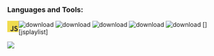 ### Languages and Tools:
![download](https://user-images.githubusercontent.com/51067790/150720323-a14bb71b-8632-48f2-802d-531436f4b8c7.jpg)
![download](https://user-images.githubusercontent.com/51067790/150720353-d63f0028-e0d3-4d16-a8a2-43b2f67ed1fb.png)
![download](https://user-images.githubusercontent.com/51067790/150720378-bdf56008-65db-4c8e-9291-28921d3c7c44.png)
![download](https://user-images.githubusercontent.com/51067790/150720403-ea3fc8f6-dcb0-4b6b-924a-9d5c3432ba59.jpg)
![download](https://user-images.githubusercontent.com/51067790/150720427-497e0705-0aaf-4b93-a672-f28468046b02.png)
[<img align="left" alt="JavaScript" width="26px" src="https://raw.githubusercontent.com/github/explore/80688e429a7d4ef2fca1e82350fe8e3517d3494d/topics/javascript/javascript.png" />][jsplaylist]

<p align="left">
    <image src="https://github-readme-stats-zeta-wine.vercel.app/api?username=CptbeffHeart&show_icons=true&theme=tokyonight&hide_title=true&include_all_commits=true"><br>
</p>
